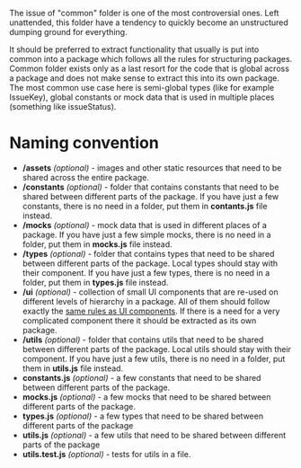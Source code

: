 The issue of "common" folder is one of the most controversial ones. Left unattended, this folder
have a tendency to quickly become an unstructured dumping ground for everything.

It should be preferred to extract functionality that usually is put into common into a package which
follows all the rules for structuring packages. Common folder exists only as a last resort for the
code that is global across a package and does not make sense to extract this into its own package.
The most common use case here is semi-global types (like for example IssueKey), global constants or
mock data that is used in multiple places (something like issueStatus).

# Naming convention

-   **/assets** _(optional)_ - images and other static resources that need to be shared across the
    entire package.
-   **/constants** _(optional)_ - folder that contains constants that need to be shared between
    different parts of the package. If you have just a few constants, there is no need in a folder,
    put them in **contants.js** file instead.
-   **/mocks** _(optional)_ - mock data that is used in different places of a package. If you have
    just a few simple mocks, there is no need in a folder, put them in **mocks.js** file instead.
-   **/types** _(optional)_ - folder that contains types that need to be shared between different
    parts of the package. Local types should stay with their component. If you have just a few
    types, there is no need in a folder, put them in **types.js** file instead.
-   **/ui** _(optional)_ - collection of small UI components that are re-used on different levels of
    hierarchy in a package. All of them should follow exactly the
    [same rules as UI components](../../components/components-types/ui/README.md). If there is a
    need for a very complicated component there it should be extracted as its own package.
-   **/utils** _(optional)_ - folder that contains utils that need to be shared between different
    parts of the package. Local utils should stay with their component. If you have just a few
    utils, there is no need in a folder, put them in **utils.js** file instead.
-   **constants.js** _(optional)_ - a few constants that need to be shared between different parts
    of the package.
-   **mocks.js** _(optional)_ - a few mocks that need to be shared between different parts of the
    package.
-   **types.js** _(optional)_ - a few types that need to be shared between different parts of the
    package
-   **utils.js** _(optional)_ - a few utils that need to be shared between different parts of the
    package
-   **utils.test.js** _(optional)_ - tests for utils in a file.

